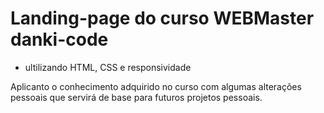 # Landing-page do curso WEBMaster danki-code

* ultilizando HTML, CSS e responsividade

Aplicanto o conhecimento adquirido no curso com algumas alterações pessoais que servirá de base para futuros
projetos pessoais.